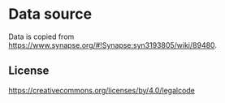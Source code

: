 # Data source

Data is copied from https://www.synapse.org/#!Synapse:syn3193805/wiki/89480.

## License

https://creativecommons.org/licenses/by/4.0/legalcode